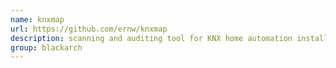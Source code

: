 ```yaml
---
name: knxmap
url: https://github.com/ernw/knxmap
description: scanning and auditing tool for KNX home automation installations. URL : https://github.com/ernw/knxmap Groups : blackarch blackarch-scanner
group: blackarch
---
```


